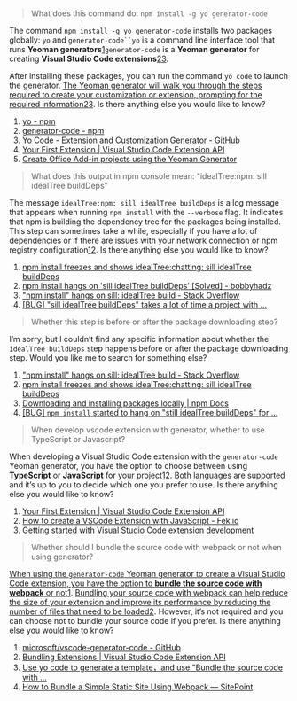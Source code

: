 # 



> What does this command do: `npm install -g yo generator-code`

The command `npm install -g yo generator-code` installs two packages globally: `yo` and `generator-code``yo` is a command line interface tool that runs **Yeoman generators**[1](https://www.npmjs.com/package/yo)`generator-code` is a **Yeoman generator** for creating **Visual Studio Code extensions**[2](https://www.npmjs.com/package/generator-code/v/1.1.6)[3](https://github.com/microsoft/vscode-generator-code).

After installing these packages, you can run the command `yo code` to launch the generator. [The Yeoman generator will walk you through the steps required to create your customization or extension, prompting for the required information](https://www.npmjs.com/package/generator-code/v/1.1.6)[2](https://www.npmjs.com/package/generator-code/v/1.1.6)[3](https://github.com/microsoft/vscode-generator-code). Is there anything else you would like to know?

1. [yo - npm](https://www.npmjs.com/package/yo)
2. [generator-code - npm](https://www.npmjs.com/package/generator-code/v/1.1.6)
3. [Yo Code - Extension and Customization Generator - GitHub](https://github.com/microsoft/vscode-generator-code)
4. [Your First Extension | Visual Studio Code Extension API](https://code.visualstudio.com/api/get-started/your-first-extension)
5. [Create Office Add-in projects using the Yeoman Generator](https://learn.microsoft.com/en-us/office/dev/add-ins/develop/yeoman-generator-overview)

> What does this output in npm console mean: "idealTree:npm: sill idealTree buildDeps"

The message `idealTree:npm: sill idealTree buildDeps` is a log message that appears when running `npm install` with the `--verbose` flag. It indicates that npm is building the dependency tree for the packages being installed. This step can sometimes take a while, especially if you have a lot of dependencies or if there are issues with your network connection or npm registry configuration[1](https://stackoverflow.com/questions/67021107/npm-install-freezes-and-shows-idealtreechatting-sill-idealtree-builddeps)[2](https://bobbyhadz.com/blog/npm-install-sill-idealtree-builddeps). Is there anything else you would like to know?

1. [npm install freezes and shows idealTree:chatting: sill idealTree buildDeps](https://stackoverflow.com/questions/67021107/npm-install-freezes-and-shows-idealtreechatting-sill-idealtree-builddeps)
2. [npm install hangs on 'sill idealTree buildDeps' [Solved] - bobbyhadz](https://bobbyhadz.com/blog/npm-install-sill-idealtree-builddeps)
3. ["npm install" hangs on sill: idealTree build - Stack Overflow](https://stackoverflow.com/questions/70865039/npm-install-hangs-on-sill-idealtree-build)
4. [[BUG] "sill idealTree buildDeps" takes a lot of time a project with ...](https://github.com/npm/cli/issues/3257)

> Whether this step is before or after the package downloading step?

I’m sorry, but I couldn’t find any specific information about whether the `idealTree buildDeps` step happens before or after the package downloading step. Would you like me to search for something else?

1. ["npm install" hangs on sill: idealTree build - Stack Overflow](https://stackoverflow.com/questions/70865039/npm-install-hangs-on-sill-idealtree-build)
2. [npm install freezes and shows idealTree:chatting: sill idealTree buildDeps](https://stackoverflow.com/questions/67021107/npm-install-freezes-and-shows-idealtreechatting-sill-idealtree-builddeps)
3. [Downloading and installing packages locally | npm Docs](https://docs.npmjs.com/downloading-and-installing-packages-locally/)
4. [[BUG] `npm install` started to hang on "still idealTree buildDeps" for ...](https://github.com/npm/cli/issues/3359)

> When develop vscode extension with generator, whether to use TypeScript or Javascript?

When developing a Visual Studio Code extension with the `generator-code` Yeoman generator, you have the option to choose between using **TypeScript** or **JavaScript** for your project[1](https://code.visualstudio.com/api/get-started/your-first-extension)[2](https://fek.io/blog/how-to-create-a-vs-code-extension-with-java-script/). Both languages are supported and it’s up to you to decide which one you prefer to use. Is there anything else you would like to know?

1. [Your First Extension | Visual Studio Code Extension API](https://code.visualstudio.com/api/get-started/your-first-extension)
2. [How to create a VSCode Extension with JavaScript - Fek.io](https://fek.io/blog/how-to-create-a-vs-code-extension-with-java-script/)
3. [Getting started with Visual Studio Code extension development](https://dev.to/symflower/getting-started-with-visual-studio-code-extension-development-56g2)

> Whether should I bundle the source code with webpack or not when using generator?

[When using the `generator-code` Yeoman generator to create a Visual Studio Code extension, you have the option to **bundle the source code with webpack** or not](https://github.com/microsoft/vscode-generator-code)[1](https://github.com/microsoft/vscode-generator-code). [Bundling your source code with webpack can help reduce the size of your extension and improve its performance by reducing the number of files that need to be loaded](https://code.visualstudio.com/api/working-with-extensions/bundling-extension)[2](https://code.visualstudio.com/api/working-with-extensions/bundling-extension). However, it’s not required and you can choose not to bundle your source code if you prefer. Is there anything else you would like to know?

1. [microsoft/vscode-generator-code - GitHub](https://github.com/microsoft/vscode-generator-code)
2. [Bundling Extensions | Visual Studio Code Extension API](https://code.visualstudio.com/api/working-with-extensions/bundling-extension)
3. [Use yo code to generate a template，and use "Bundle the source code with ...](https://github.com/microsoft/vscode-generator-code/issues/239)
4. [How to Bundle a Simple Static Site Using Webpack — SitePoint](https://www.sitepoint.com/bundle-static-site-webpack/)
